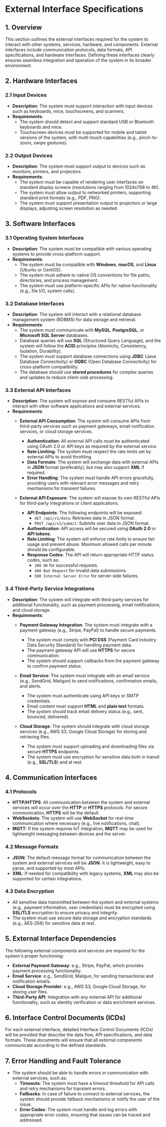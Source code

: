 # External Interface Specifications

## 1. Overview
This section outlines the external interfaces required for the system to interact with other systems, services, hardware, and components. External interfaces include communication protocols, data formats, API specifications, and hardware interfaces. Defining these interfaces clearly ensures seamless integration and operation of the system in its broader environment.

## 2. Hardware Interfaces

### 2.1 Input Devices
- **Description**: The system must support interaction with input devices such as keyboards, mice, touchscreens, and scanners.
- **Requirements**:
  - The system should detect and support standard USB or Bluetooth keyboards and mice.
  - Touchscreen devices must be supported for mobile and tablet versions of the system, with multi-touch capabilities (e.g., pinch-to-zoom, swipe gestures).

### 2.2 Output Devices
- **Description**: The system must support output to devices such as monitors, printers, and projectors.
- **Requirements**:
  - The system must be capable of rendering user interfaces on standard display screens (resolutions ranging from 1024x768 to 4K).
  - The system must allow output to networked printers, supporting standard print formats (e.g., PDF, PNG).
  - The system must support presentation output to projectors or large displays, adjusting screen resolution as needed.

## 3. Software Interfaces

### 3.1 Operating System Interfaces
- **Description**: The system must be compatible with various operating systems to provide cross-platform support.
- **Requirements**:
  - The system must be compatible with **Windows**, **macOS**, and **Linux** (Ubuntu or CentOS).
  - The system must adhere to native OS conventions for file paths, directories, and process management.
  - The system must use platform-specific APIs for native functionality (e.g., file I/O, system calls).

### 3.2 Database Interfaces
- **Description**: The system will interact with a relational database management system (RDBMS) for data storage and retrieval.
- **Requirements**:
  - The system must communicate with **MySQL**, **PostgreSQL**, or **Microsoft SQL Server** databases.
  - Database queries will use **SQL** (Structured Query Language), and the system will follow the **ACID** principles (Atomicity, Consistency, Isolation, Durability).
  - The system must support database connections using **JDBC** (Java Database Connectivity) or **ODBC** (Open Database Connectivity) for cross-platform compatibility.
  - The database should use **stored procedures** for complex queries and updates to reduce client-side processing.

### 3.3 External API Interfaces
- **Description**: The system will expose and consume RESTful APIs to interact with other software applications and external services.
- **Requirements**:
  - **External API Consumption**: The system will consume APIs from third-party services such as payment gateways, email notification services, or cloud storage services.
    - **Authentication**: All external API calls must be authenticated using OAuth 2.0 or API keys as required by the external service.
    - **Rate Limiting**: The system must respect the rate limits set by external APIs to avoid throttling.
    - **Data Formats**: The system will exchange data with external APIs in **JSON** format (preferably), but may also support **XML** if required.
    - **Error Handling**: The system must handle API errors gracefully, providing users with relevant error messages and retry mechanisms for transient failures.

  - **External API Exposure**: The system will expose its own RESTful APIs for third-party integrations or client applications.
    - **API Endpoints**: The following endpoints will be exposed:
      - `GET /api/v1/data`: Retrieves data in JSON format.
      - `POST /api/v1/submit`: Submits user data in JSON format.
    - **Authentication**: API access will be secured using **OAuth 2.0** or **API tokens**.
    - **Rate Limiting**: The system will enforce rate limits to ensure fair usage and prevent abuse. Maximum allowed calls per minute should be configurable.
    - **Response Codes**: The API will return appropriate HTTP status codes, such as:
      - `200 OK` for successful requests.
      - `400 Bad Request` for invalid data submissions.
      - `500 Internal Server Error` for server-side failures.

### 3.4 Third-Party Service Integrations
- **Description**: The system will integrate with third-party services for additional functionality, such as payment processing, email notifications, and cloud storage.
- **Requirements**:
  - **Payment Gateway Integration**: The system must integrate with a payment gateway (e.g., Stripe, PayPal) to handle secure payments.
    - The system must comply with **PCI DSS** (Payment Card Industry Data Security Standard) for handling payment data.
    - The payment gateway API will use **HTTPS** for secure communication.
    - The system should support callbacks from the payment gateway to confirm payment status.
  
  - **Email Service**: The system must integrate with an email service (e.g., SendGrid, Mailgun) to send notifications, confirmation emails, and alerts.
    - The system must authenticate using API keys or SMTP credentials.
    - Email content must support **HTML** and **plain text** formats.
    - The system should track email delivery status (e.g., sent, bounced, delivered).

  - **Cloud Storage**: The system should integrate with cloud storage services (e.g., AWS S3, Google Cloud Storage) for storing and retrieving files.
    - The system must support uploading and downloading files via secure **HTTPS** endpoints.
    - The system must use encryption for sensitive data both in transit (e.g., **SSL/TLS**) and at rest.

## 4. Communication Interfaces

### 4.1 Protocols
- **HTTP/HTTPS**: All communication between the system and external services will occur over the **HTTP** or **HTTPS** protocols. For secure communication, **HTTPS** will be the default.
- **WebSockets**: The system will use **WebSocket** for real-time communication where necessary (e.g., live notifications, chat).
- **MQTT**: If the system requires IoT integration, **MQTT** may be used for lightweight messaging between devices and the server.

### 4.2 Message Formats
- **JSON**: The default message format for communication between the system and external services will be **JSON**. It is lightweight, easy to parse, and supported by most APIs.
- **XML**: If needed for compatibility with legacy systems, **XML** may also be supported for certain integrations.

### 4.3 Data Encryption
- All sensitive data transmitted between the system and external systems (e.g., payment information, user credentials) must be encrypted using **SSL/TLS** encryption to ensure privacy and integrity.
- The system must use secure data storage and encryption standards (e.g., AES-256) for sensitive data at rest.

## 5. External Interface Dependencies
The following external components and services are required for the system's proper functioning:
- **External Payment Gateway**: e.g., Stripe, PayPal, which provides payment processing functionality.
- **Email Service**: e.g., SendGrid, Mailgun, for sending transactional and notification emails.
- **Cloud Storage Provider**: e.g., AWS S3, Google Cloud Storage, for storing user files.
- **Third-Party API**: Integration with any external API for additional functionality, such as identity verification or data enrichment services.

## 6. Interface Control Documents (ICDs)
For each external interface, detailed Interface Control Documents (ICDs) will be provided that describe the data flow, API specifications, and data formats. These documents will ensure that all external components communicate according to the defined standards.

## 7. Error Handling and Fault Tolerance
- The system should be able to handle errors in communication with external services, such as:
  - **Timeouts**: The system must have a timeout threshold for API calls and retry mechanisms for transient errors.
  - **Fallbacks**: In case of failure to connect to external services, the system should provide fallback mechanisms or notify the user of the issue.
  - **Error Codes**: The system must handle and log errors with appropriate error codes, ensuring that issues can be traced and addressed.

